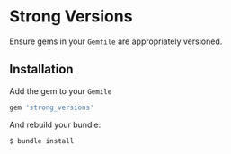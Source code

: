 # Strong Versions

Ensure gems in your `Gemfile` are appropriately versioned.

## Installation

Add the gem to your `Gemile`

```ruby
gem 'strong_versions'
```

And rebuild your bundle:

```bash
$ bundle install
```
